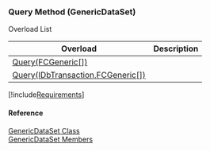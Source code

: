 ﻿### Query Method (GenericDataSet)

Overload List

| Overload | Description |
| --- | --- |
| [Query(FCGeneric\[\])](fcSDK~FChoice.Foundation.GenericDataSet~Query(FCGeneric[]).md) |   |
| [Query(IDbTransaction,FCGeneric\[\])](fcSDK~FChoice.Foundation.GenericDataSet~Query(IDbTransaction,FCGeneric[]).md) |   |

[!include[Requirements](../partials/requirements.md)]



#### Reference

[GenericDataSet Class](fcSDK~FChoice.Foundation.GenericDataSet.md)  
[GenericDataSet Members](fcSDK~FChoice.Foundation.GenericDataSet_members.md)